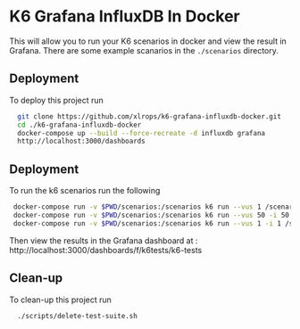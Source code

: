 
# K6 Grafana InfluxDB In Docker

This will allow you to run your K6 scenarios in docker and view the result in Grafana. There are some example scanarios in the `./scenarios` directory.

## Deployment

To deploy this project run

```bash
  git clone https://github.com/xlrops/k6-grafana-influxdb-docker.git
  cd ./k6-grafana-influxdb-docker
  docker-compose up --build --force-recreate -d influxdb grafana
  http://localhost:3000/dashboards
```
## Deployment

To run the k6 scenarios run the following

```bash
 docker-compose run -v $PWD/scenarios:/scenarios k6 run --vus 1 /scenarios/scenario_01.js
 docker-compose run -v $PWD/scenarios:/scenarios k6 run --vus 50 -i 50 /scenarios/scenario_01.js
 docker-compose run -v $PWD/scenarios:/scenarios k6 run --vus 1 -i 1 /scenarios/scenario_all.js
```
Then view the results in the Grafana dashboard at : http://localhost:3000/dashboards/f/k6tests/k6-tests

## Clean-up

To clean-up this project run

```bash
  ./scripts/delete-test-suite.sh  
```
